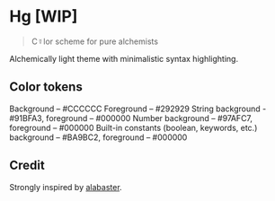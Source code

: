 # Hg [WIP]

> C☿lor scheme for pure alchemists 

Alchemically light theme with minimalistic syntax highlighting.

## Color tokens

Background – #CCCCCC
Foreground – #292929
String background - #91BFA3, foreground – #000000
Number background – #97AFC7, foreground – #000000
Built-in constants (boolean, keywords, etc.) background – #BA9BC2, foreground – #000000

## Credit

Strongly inspired by [alabaster][alabaster].

[alabaster]: https://github.com/tonsky/sublime-scheme-alabaster/
